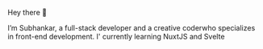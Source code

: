 Hey there 👋

I’m Subhankar, a full-stack developer and a creative coderwho specializes in front-end development.
I' currently learning NuxtJS and Svelte
